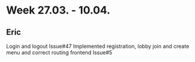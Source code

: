 # Week 27.03. - 10.04.

## Eric
Login and logout Issue#47
Implemented registration, lobby join and create menu and correct routing frontend Issue#5